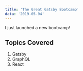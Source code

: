```yaml
---
title: 'The Great Gatsby Bootcamp'
data: '2019-05-04'
---
```


I just launched a new bootcamp!

## Topics Covered

1. Gatsby
2. GraphQL
3. React
